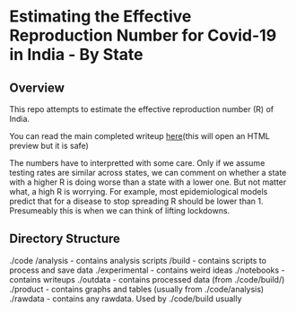 # Estimating the Effective Reproduction Number for Covid-19 in India - By State

## Overview

This repo attempts to estimate the effective reproduction number (R) of India.

You can read the main completed writeup [here](https://htmlpreview.github.io/?https://github.com/HariharanJayashankar/covid_india/blob/master/notebooks/simple_heir/estimating_model.html)(this will open an HTML preview but it is safe)

The numbers have to interpretted with some care. Only if we assume testing rates are similar across states, we can comment on whether a state with a higher R is doing worse than a state with a lower one. But not matter what, a high R is worrying. For example, most epidemiological models predict that for a disease to stop spreading R should be lower than 1. Presumeably this is when we can think of lifting lockdowns.


## Directory Structure

./code
    /analysis - contains analysis scripts
    /build - contains scripts to process and save data
./experimental - contains weird ideas
./notebooks - contains writeups
./outdata - contains processed data (from ./code/build/)
./product - contains graphs and tables (usually from ./code/analysis)
./rawdata - contains any rawdata. Used by ./code/build usually
